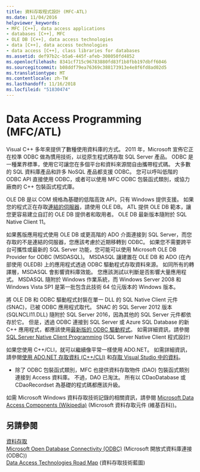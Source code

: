 ```yaml
---
title: 資料存取程式設計 (MFC-ATL)
ms.date: 11/04/2016
helpviewer_keywords:
- MFC [C++], data access applications
- databases [C++], MFC
- OLE DB [C++], data access technologies
- data [C++], data access technologies
- data access [C++], class libraries for databases
ms.assetid: def97b2c-b5a6-445f-afeb-308050fd4852
ms.openlocfilehash: 8341cf715c96783880fd83f1b8fbb197dbff6046
ms.sourcegitcommit: b08ddf79ea76369c388173913e4e8f6fd8ad02d5
ms.translationtype: MT
ms.contentlocale: zh-TW
ms.lasthandoff: 11/16/2018
ms.locfileid: "51830474"
---
```

# <a name="data-access-programming-mfcatl"></a>Data Access Programming (MFC/ATL)

Visual C++ 多年來提供了數種使用資料庫的方式。 2011 年，Microsoft 宣佈它正在校準 ODBC 做為慣用技術，以從原生程式碼存取 SQL Server 產品。 ODBC 是一種業界標準，使用它可讓您在多個平台和資料來源間自由攜帶程式碼。 大多數的 SQL 資料庫產品和許多 NoSQL 產品都支援 ODBC。 您可以呼叫低階的 ODBC API 直接使用 ODBC，或者可以使用 MFC ODBC 包裝函式類別，或協力廠商的 C++ 包裝函式程式庫。

OLE DB 是以 COM 規格為基礎的低階高效 API，只有 Windows 提供支援。 如果您的程式正在存取[連結的伺服器](/sql/relational-databases/linked-servers/linked-servers-database-engine)，請使用 OLE DB。 ATL 提供 OLE DB 範本，讓您更容易建立自訂的 OLE DB 提供者和取用者。 OLE DB 最新版本隨附於 SQL Native Client 11。

如果舊版應用程式使用 OLE DB 或更高階的 ADO 介面連接到 SQL Server，而您存取的不是連結的伺服器，您應該考慮於近期移轉到 ODBC。 如果您不需要跨平台可攜性或最新的 SQL Server 功能，您可能可以使用 Microsoft OLE DB Provider for ODBC (MSDASQL)。  MSDASQL 讓建置在 OLE DB 和 ADO (在內部使用 OLEDB) 上的應用程式透過 ODBC 驅動程式存取資料來源。 如同所有的轉譯層，MSDASQL 會影響資料庫效能。 您應該測試以判斷是否影響大量應用程式。 MSDASQL 隨附於 Windows 作業系統，而 Windows Server 2008 和 Windows Vista SP1 是第一批包含此技術 64 位元版本的 Windows 版本。

將 OLE DB 和 ODBC 驅動程式封裝在單一 DLL 的 SQL Native Client 元件 (SNAC)，已被 ODBC 應用程式取代。 SNAC 的 SQL Server 2012 版本 (SQLNCLI11.DLL) 隨附於 SQL Server 2016，因為其他的 SQL Server 元件都依存於它。 但是，透過 ODBC 連接到 SQL Server 或 Azure SQL Database 的新 C++ 應用程式，都應該使用[最新版的 ODBC 驅動程式](https://docs.microsoft.com/sql/connect/odbc/download-odbc-driver-for-sql-server)。 如需詳細資訊，請參閱 [SQL Server Native Client Programming](/sql/relational-databases/native-client/sql-server-native-client-programming) (SQL Server Native Client 程式設計)

如果您使用 C++/CLI，就可以繼續像平常一樣使用 ADO.NET。 如需詳細資訊，請參閱[使用 ADO.NET 存取資料 (C++/CLI)](../dotnet/data-access-using-adonet-cpp-cli.md) 和[存取 Visual Studio 中的資料](/visualstudio/data-tools/accessing-data-in-visual-studio)。

- 除了 ODBC 包裝函式類別，MFC 也提供資料存取物件 (DAO) 包裝函式類別連接到 Access 資料庫。  不過，DAO 已淘汰。 所有以 CDaoDatabase 或 CDaoRecordset 為基礎的程式碼都應該升級。

如需 Microsoft Windows 資料存取技術記錄的相關資訊，請參閱 [Microsoft Data Access Components (Wikipedia)](https://en.wikipedia.org/wiki/Microsoft_Data_Access_Components) (Microsoft 資料存取元件 (維基百科))。

## <a name="see-also"></a>另請參閱

[資料存取](data-access-in-cpp.md)<br/>
[Microsoft Open Database Connectivity (ODBC)](https://docs.microsoft.com/sql/odbc/microsoft-open-database-connectivity-odbc) (Microsoft 開放式資料庫連接 (ODBC))<br/>
[Data Access Technologies Road Map](https://msdn.microsoft.com/library/ms810810.aspx) (資料存取技術藍圖)